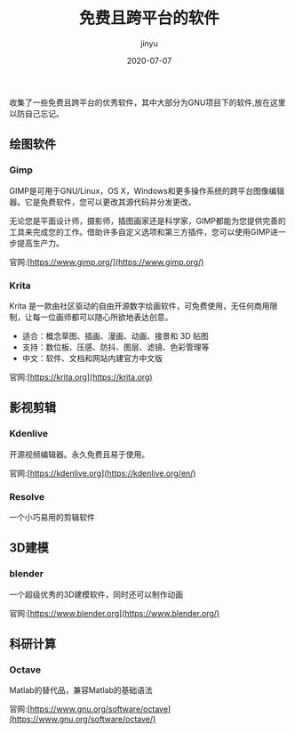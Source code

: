 ﻿---
layout: post
title: 免费且跨平台的软件
date: 2020-07-07
categories: 
author:  jinyu
tags: [收集品]
comments: true
toc: 
pinned: 
desc: Free and Cross-platform software
---

收集了一些免费且跨平台的优秀软件，其中大部分为GNU项目下的软件,放在这里以防自己忘记。
<!-- more -->
## 绘图软件

### Gimp

GIMP是可用于GNU/Linux，OS X，Windows和更多操作系统的跨平台图像编辑器。它是免费软件，您可以更改其源代码并分发更改。

无论您是平面设计师，摄影师，插图画家还是科学家，GIMP都能为您提供完善的工具来完成您的工作。借助许多自定义选项和第三方插件，您可以使用GIMP进一步提高生产力。

官网:[https://www.gimp.org/](https://www.gimp.org/)

### Krita

Krita 是一款由社区驱动的自由开源数字绘画软件，可免费使用，无任何商用限制，让每一位画师都可以随心所欲地表达创意。

* 适合：概念草图、插画、漫画、动画、接景和 3D 贴图
* 支持：数位板、压感、防抖、图层、滤镜、色彩管理等
* 中文：软件、文档和网站内建官方中文版

官网:[https://krita.org](https://krita.org)

## 影视剪辑

### Kdenlive

开源视频编辑器。永久免费且易于使用。

官网:[https://kdenlive.org](https://kdenlive.org/en/)

### Resolve

一个小巧易用的剪辑软件

## 3D建模

### blender

一个超级优秀的3D建模软件，同时还可以制作动画

官网:[https://www.blender.org](https://www.blender.org/)

## 科研计算

### Octave

Matlab的替代品，兼容Matlab的基础语法

官网:[https://www.gnu.org/software/octave](https://www.gnu.org/software/octave/)